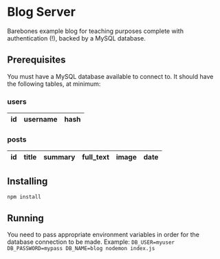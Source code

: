 # Blog Server
Barebones example blog for teaching purposes complete with authentication (!), backed by a MySQL database.

## Prerequisites
You must have a MySQL database available to connect to. It should have the following tables, at minimum:

### users
| id  | username | hash    |
| --- | -------- | ------- |

### posts
| id  | title | summary | full_text | image | date |
| --- | ----- | ------- | -------- | ----- | ---- |

## Installing
`npm install`

## Running
You need to pass appropriate environment variables in order for the database connection to be made. Example:
`DB_USER=myuser DB_PASSWORD=mypass DB_NAME=blog nodemon index.js`

